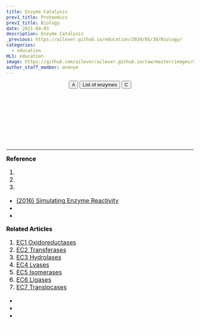 ```yaml
---
title: Enzyme Catalysis
prev1_title: Proteomics
prev2_title: Biology
date: 2021-04-03
description: Enzyme Catalysis 
_previous: https://ailever.github.io/education/2020/05/30/Biology/
categories:
  - education
HL1: education
image: https://github.com/ailever/ailever.github.io/raw/master/images/unsplash/gray_Biology.png
author_staff_member: anonym
---
```


<!-- Top Block -->
<div align="center" class="top_btn_box">
  <button class="top_btn" type="button" onclick="location.href='#'">A</button>
  <button class="top_btn" type="button" onclick="location.href='https://en.wikipedia.org/wiki/List_of_enzymes'">List of enzymes</button>
  <button class="top_btn" type="button" onclick="location.href='#'">C</button>
</div><br>
<!-- Top Block -->

<!-- Content Block -->
<div align="left" style="font-size:medium;font-weight:normal;color:black;background-color:unset;">　<br><br></div>
<div align="left" style="font-size:medium;font-weight:normal;color:black;background-color:unset;">　<br><br></div>
<div align="left" style="font-size:medium;font-weight:normal;color:black;background-color:unset;">　<br><br></div>
<!-- Content Block -->

---

<!-- Reference Block -->
<div align="left" style="font-size:medium;font-weight:normal;color:black;background-color:unset;">
<b id='REF'>Reference</b>
<ol>
  <li><a href="#"></a></li>
  <li><a href="#"></a></li>
  <li><a href="#"></a></li>
</ol>
<ul>
  <li><a href="https://pubs.rsc.org/en/content/ebook/978-1-78262-429-5">(2016) Simulating Enzyme Reactivity</a></li>
  <li><a href="#"></a></li>
  <li><a href="#"></a></li>
</ul>
</div>
<!-- Reference Block -->

<!-- Article Block -->
<div align="left" style="font-size:medium;font-weight:normal;color:black;background-color:unset;">
<b id='ART'>Related Articles</b>
<ol>
  <li><a href="https://ailever.github.io/education/2021/04/03/_BIO-prt-en-enzyme-ec1-oxidoreductases/">EC1 Oxidoreductases</a></li>
  <li><a href="https://ailever.github.io/education/2021/04/03/_BIO-prt-en-enzyme-ec2-transferases/">EC2 Transferases</a></li>
  <li><a href="https://ailever.github.io/education/2021/04/03/_BIO-prt-en-enzyme-ec3-hydrolases/">EC3 Hydrolases</a></li>
  <li><a href="https://ailever.github.io/education/2021/04/03/_BIO-prt-en-enzyme-ec4-lyases/">EC4 Lyases</a></li>
  <li><a href="https://ailever.github.io/education/2021/04/03/_BIO-prt-en-enzyme-ec5-isomerases/">EC5 Isomerases</a></li>
  <li><a href="https://ailever.github.io/education/2021/04/03/_BIO-prt-en-enzyme-ec6-ligases/">EC6 Ligases</a></li>
  <li><a href="https://ailever.github.io/education/2021/04/03/_BIO-prt-en-enzyme-ec7-translocases/">EC7 Translocases</a></li>
</ol>
<ul>
  <li><a href="#"></a></li>
  <li><a href="#"></a></li>
  <li><a href="#"></a></li>
</ul>
</div>
<!-- Article Block -->

<!-- Bottom Block -->
<div align="center" class="bottom_btn_box">
  <span class="bottom_btn"><a href="https://github.com/ailever/ailever.github.io/blob/master/_posts/education/2021-04-03-_BIO-prt-en-enzyme-catalysis.md" target="_blank" style="color:white">Edit</a></span>
</div>
<!-- Bottom Block -->

<!-- Notice
# Mathematical Expression
- outline : $  $
- inline  : $$  $$

# Default Div Tag
- align : left, right, center
- font-size : xx-small, x-small, small, medium, large, x-large, xx-large
- font-weight : normal, bold
- color : red, orange, yellow, green, cyan, blue, purple, pink, white, gray, brown
- background-color : red, orange, yellow, green, cyan, blue, purple, pink, white, gray, brown

# Html Ref
- color code : https://htmlcolorcodes.com/
- tags : https://www.w3schools.com/tags/default.asp
- attributes : https://www.w3schools.com/tags/ref_attributes.asp
Notice -->


